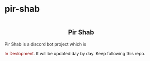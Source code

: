 # pir-shab
<div style="text-align: center;">
  <img>
  <h2>Pir Shab</h2>
</div>

Pir Shab is a discord bot project which is <p style="color: darkred; display: inline">In Devlopment</p>. It will be updated day by day. Keep following this repo.

